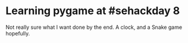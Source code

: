 
Learning pygame at #sehackday 8
=======


Not really sure what I want done by the end. A clock, and a Snake game hopefully.
